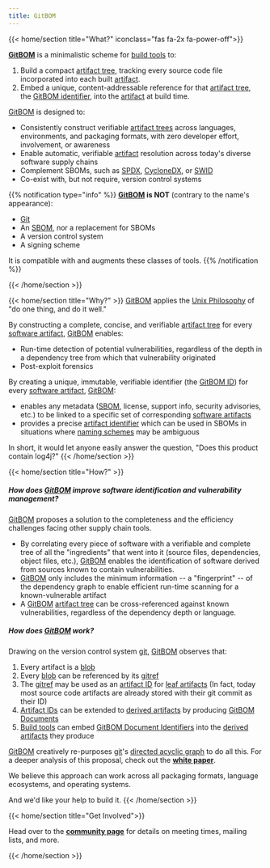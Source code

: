 ```yaml
---
title: GitBOM
---
```

{{< home/section title="What?" iconclass="fas fa-2x fa-power-off">}}

**[GitBOM](/glossary/gitbom)** is a minimalistic scheme for [build tools](/glossary/build_tool) to:
1. Build a compact [artifact tree](/glossary/artifact_tree), tracking every source code file incorporated into each built [artifact](/glossary/artifact).
2. Embed a unique, content-addressable reference for that [artifact tree](/glossary/artifact_tree/), the [GitBOM identifier](/glossary/gitbom/#gitbom-identifier), into the [artifact](/glossary/artifact) at build time.

[GitBOM](/glossary/gitbom) is designed to:
- Consistently construct verifiable [artifact trees](/glossary/artifact_tree) across languages, environments, and packaging formats, with zero developer effort, involvement, or awareness
- Enable automatic, verifiable [artifact](/glossary/artifact) resolution across today's diverse software supply chains
- Complement SBOMs, such as [SPDX](https://spdx.dev/), [CycloneDX](https://cyclonedx.org/), or [SWID](https://nvd.nist.gov/products/swid)
- Co-exist with, but not require, version control systems

{{% notification type="info" %}}
**[GitBOM](/glossary/gitbom) is NOT** (contrary to the name's appearance):
- [Git](/glossary/git)
- An [SBOM](/glossary/sbom), nor a replacement for SBOMs
- A version control system
- A signing scheme

It is compatible with and augments these classes of tools.
{{% /notification %}}


{{< /home/section >}}

{{< home/section title="Why?" >}}
[GitBOM](/glossary/gitbom) applies the [Unix Philosophy](https://en.wikipedia.org/wiki/Unix_philosophy) of "do one thing, and do it well."

By constructing a complete, concise, and verifiable [artifact tree](/glossary/artifact_tree) for every [software artifact](/glossary/artifact), [GitBOM](/glossary/gitbom) enables:
- Run-time detection of potential vulnerabilities, regardless of the depth in a dependency tree from which that vulnerability originated
- Post-exploit forensics

By creating a unique, immutable, verifiable identifier (the [GitBOM ID](/glossary/gitbom/#gitbom-identifier)) for every [software artifact](/glossary/artifact), [GitBOM](/glossary/gitbom):
- enables any metadata ([SBOM](/glossary/sbom), license, support info, security advisories, etc.) to be linked to a specific set of corresponding [software artifacts](/glossary/artifact)
- provides a precise [artifact identifier](/glossary/artifact/#artifact-identifiers) which can be used in SBOMs in situations where [naming schemes](/glossary/gitbom/#gitbom-complements-sbom) may be ambiguous

In short, it would let anyone easily answer the question, "Does this product contain log4j?"
{{< /home/section >}}

{{< home/section title="How?" >}}
##### How does [GitBOM](glossary/gitbom/) improve software identification and vulnerability management?

[GitBOM](glossary/gitbom/) proposes a solution to the completeness and the efficiency challenges facing other supply chain tools.
- By correlating every piece of software with a verifiable and complete tree of all the "ingredients" that went into it (source files, dependencies, object files, etc.), [GitBOM](glossary/gitbom/) enables the identification of software derived from sources known to contain vulnerabilities.
- [GitBOM](glossary/gitbom/) only includes the minimum information -- a "fingerprint" -- of the dependency graph to enable efficient run-time scanning for a known-vulnerable artifact
- A [GitBOM](glossary/gitbom/) [artifact tree](/glossary/artifact_tree) can be cross-referenced against known vulnerabilities, regardless of the dependency depth or language.

##### How does [GitBOM](glossary/gitbom/) work?

Drawing on the version control system [git](/glossary/git/), [GitBOM](glossary/gitbom/) observes that:

1. Every artifact is a [blob](/glossary/git/#git-blob)
2. Every [blob](/glossary/git/#git-blob) can be referenced by its [gitref](/glossary/git/#git-ref)
3. The [gitref](glossary/git/#git-ref) may be used as an [artifact ID](/glossary/artifact/#artifact-identifiers) for [leaf artifacts](/glossary/artifact/#leaf-artifacts) (In fact, today most source code artifacts are already stored with their git commit as their ID)
4. [Artifact IDs](/glossary/artifact/#artifact-identifiers) can be extended to [derived artifacts](glossary/artifact/#derived-artifacts) by producing [GitBOM Documents](/glossary/gitbom/#gitbom-document)
5. [Build tools](/glossary/#build-tool) can embed [GitBOM Document Identifiers](/glossary/gitbom/#gitbom-identifier) into the [derived artifacts](glossary/artifact/#derived-artifacts) they produce

[GitBOM](/glossary/gitbom) creatively re-purposes [git](https://en.wikipedia.org/wiki/Git)'s [directed acyclic graph](https://en.wikipedia.org/wiki/Directed_acyclic_graph) to do all this. For a deeper analysis of this proposal, check out the **[white paper](resources/whitepaper)**.

We believe this approach can work across all packaging formats, language ecosystems, and operating systems.

And we'd like your help to build it.
{{< /home/section >}}

{{< home/section title="Get Involved">}}

Head over to the **[community page](/community)** for details on meeting times, mailing lists, and more.

{{< /home/section >}}
